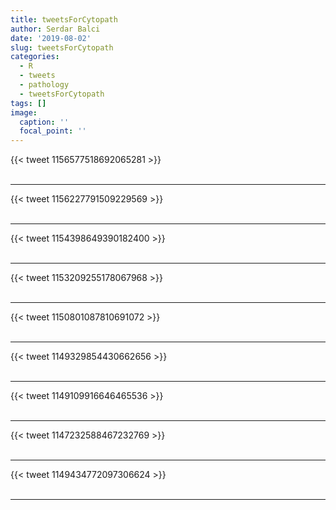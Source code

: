 ```yaml
---
title: tweetsForCytopath
author: Serdar Balci
date: '2019-08-02'
slug: tweetsForCytopath
categories:
  - R
  - tweets
  - pathology
  - tweetsForCytopath
tags: []
image:
  caption: ''
  focal_point: ''
---
```



{{< tweet 1156577518692065281 >}}
<br>
<br>
<hr>
{{< tweet 1156227791509229569 >}}
<br>
<br>
<hr>
{{< tweet 1154398649390182400 >}}
<br>
<br>
<hr>
{{< tweet 1153209255178067968 >}}
<br>
<br>
<hr>
{{< tweet 1150801087810691072 >}}
<br>
<br>
<hr>
{{< tweet 1149329854430662656 >}}
<br>
<br>
<hr>
{{< tweet 1149109916646465536 >}}
<br>
<br>
<hr>
{{< tweet 1147232588467232769 >}}
<br>
<br>
<hr>
{{< tweet 1149434772097306624 >}}
<br>
<br>
<hr>
